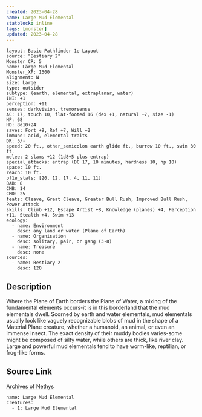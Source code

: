 ```yaml
---
created: 2023-04-28
name: Large Mud Elemental
statblock: inline
tags: [monster]
updated: 2023-04-28
---
```

```statblock
layout: Basic Pathfinder 1e Layout
source: "Bestiary 2"
Monster_CR: 5
name: Large Mud Elemental
Monster_XP: 1600
alignment: N
size: Large
type: outsider
subtype: (earth, elemental, extraplanar, water)
INI: +1
perception: +11
senses: darkvision, tremorsense
AC: 17, touch 10, flat-footed 16 (dex +1, natural +7, size -1)
HP: 68
HD: 8d10+24
saves: Fort +9, Ref +7, Will +2
immune: acid, elemental traits
DR: 5/-
speed: 20 ft., other_semicolon earth glide ft., burrow 10 ft., swim 30 ft.
melee: 2 slams +12 (1d8+5 plus entrap)
special_attacks: entrap (DC 17, 10 minutes, hardness 10, hp 10)
space: 10 ft.
reach: 10 ft.
pf1e_stats: [20, 12, 17, 4, 11, 11]
BAB: 8
CMB: 14
CMD: 25
feats: Cleave, Great Cleave, Greater Bull Rush, Improved Bull Rush, Power Attack
skills: Climb +12, Escape Artist +8, Knowledge (planes) +4, Perception +11, Stealth +4, Swim +13
ecology:
  - name: Environment
    desc: any land or water (Plane of Earth)
  - name: Organisation
    desc: solitary, pair, or gang (3-8)
  - name: Treasure
    desc: none
sources:
  - name: Bestiary 2
    desc: 120
```
## Description
Where the Plane of Earth borders the Plane of Water, a mixing of the fundamental elements occurs-it is in this borderland that the mud elementals dwell. Scorned by earth and water elementals, mud elementals usually look like vaguely recognizable blobs of mud in the shape of a Material Plane creature, whether a humanoid, an animal, or even an immense insect. The exact density of their muddy bodies varies-some might be composed of silty water, while others are thick, like river clay. Large and powerful mud elementals tend to have worm-like, reptilian, or frog-like forms.
## Source Link
[Archives of Nethys](https://aonprd.com/MonsterDisplay.aspx?ItemName=Large%20Mud%20Elemental)
```encounter-table
name: Large Mud Elemental
creatures:
  - 1: Large Mud Elemental
```
